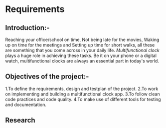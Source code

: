 # Requirements

## Introduction:-

  Reaching your office/school on time, Not being late for the movies, Waking up on time for the meetings and Setting up time for short walks, all these are something that you come across in your daily life. *Multifunctional clock* plays a huge role in achieving these tasks. Be it on your phone or a digital watch, multifunctional clocks are always an essential part in today's world.

## Objectives of the project:-

1.To define the requirements, design and testplan of the project.
2.To work on implementing and building a multifunctional clock app.
3.To follow clean code practices and code quality.
4.To make use of different tools for testing and documentation.

## Research
